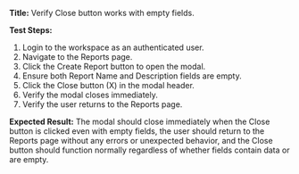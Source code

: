 **Title:** Verify Close button works with empty fields.

**Test Steps:**
1. Login to the workspace as an authenticated user.
2. Navigate to the Reports page.
3. Click the Create Report button to open the modal.
4. Ensure both Report Name and Description fields are empty.
5. Click the Close button (X) in the modal header.
6. Verify the modal closes immediately.
7. Verify the user returns to the Reports page.

**Expected Result:**
The modal should close immediately when the Close button is clicked even with empty fields, the user should return to the Reports page without any errors or unexpected behavior, and the Close button should function normally regardless of whether fields contain data or are empty.